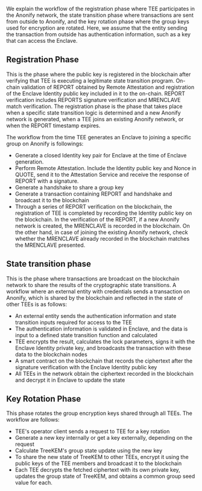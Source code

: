We explain the workflow of the registration phase where TEE participates in the Anonify network, the state transition phase where transactions are sent from outside to Anonify, and the key rotation phase where the group keys used for encryption are rotated. Here, we assume that the entity sending the transaction from outside has authentication information, such as a key that can access the Enclave.


## Registration Phase

This is the phase where the public key is registered in the blockchain after verifying that TEE is executing a legitimate state transition program. On-chain validation of REPORT obtained by Remote Attestation and registration of the Enclave Identity public key included in it to the on-chain. REPORT verification includes REPORTS signature verification and MRENCLAVE match verification. The registration phase is the phase that takes place when a specific state transition logic is determined and a new Anonify network is generated, when a TEE joins an existing Anonify network, or when the REPORT timestamp expires.


The workflow from the time TEE generates an Enclave to joining a specific group on Anonify is followings:

* Generate a closed Identity key pair for Enclave at the time of Enclave generation.
* Perform Remote Attestation. Include the Identity public key and Nonce in QUOTE, send it to the Attestation Service and receive the response of REPORT with a signature.
* Generate a handshake to share a group key
* Generate a transaction containing REPORT and handshake and broadcast it to the blockchain
* Through a series of REPORT verification on the blockchain, the registration of TEE is completed by recording the Identity public key on the blockchain. In the verification of the REPORT, if a new Anonify network is created, the MRENCLAVE is recorded in the blockchain. On the other hand, in case of joining the existing Anonify network, check whether the MRENCLAVE already recorded in the blockchain matches the MRENCLAVE presented.

## State transition phase

This is the phase where transactions are broadcast on the blockchain network to share the results of the cryptographic state transitions. A workflow where an external entity with credentials sends a transaction on Anonify, which is shared by the blockchain and reflected in the state of other TEEs is as follows: 

* An external entity sends the authentication information and state transition inputs required for access to the TEE
* The authentication information is validated in Enclave, and the data is input to a defined state transition function and calculated
* TEE encrypts the result, calculates the lock parameters, signs it with the Enclave Identity private key, and broadcasts the transaction with these data to the blockchain nodes
* A smart contract on the blockchain that records the ciphertext after the signature verification with the Enclave Identity public key
* All TEEs in the network obtain the ciphertext recorded in the blockchain and decrypt it in Enclave to update the state



## Key Rotation Phase

This phase rotates the group encryption keys shared through all TEEs. The workflow are follows: 

* TEE's operator client sends a request to TEE for a key rotation
* Generate a new key internally or get a key externally, depending on the request
* Calculate TreeKEM's group state update using the new key
* To share the new state of TreeKEM to other TEEs, encrypt it using the public keys of the TEE members and broadcast it to the blockchain
* Each TEE decrypts the fetched ciphertext with its own private key, updates the group state of TreeKEM, and obtains a common group seed value for each.
